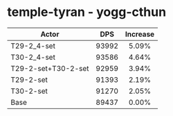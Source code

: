# temple-tyran - yogg-cthun
| Actor | DPS | Increase |
|---|:---:|:---:|
|T29-2_4-set|93992|5.09%|
|T30-2_4-set|93586|4.64%|
|T29-2-set+T30-2-set|92959|3.94%|
|T29-2-set|91393|2.19%|
|T30-2-set|91270|2.05%|
|Base|89437|0.00%|
